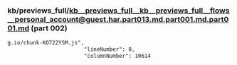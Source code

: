 ### kb/previews_full/kb__previews_full__kb__previews_full__flows__personal_account@guest.har.part013.md.part001.md.part001.md (part 002)

```md
g.io/chunk-KO722YSM.js",
                        "lineNumber": 0,
                        "columnNumber": 10614
  
```

```
